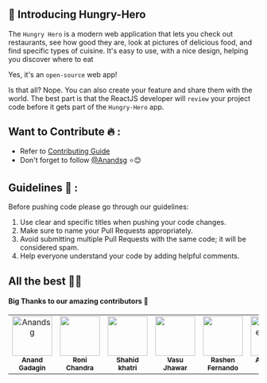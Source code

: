 ## 👋 Introducing Hungry-Hero

The `Hungry Hero` is a modern web application that lets you check out restaurants, see how good they are, look at pictures of delicious food, and find specific types of cuisine. It's easy to use, with a nice design, helping you discover where to eat

Yes, it's an `open-source` web app!

Is that all? Nope. You can also create your feature and share them with the world. The best part is that the ReactJS developer will `review` your project code before it gets part of the `Hungry-Hero` app.

## Want to Contribute 🔥 :

- Refer to <a href="https://github.com/Anandsg/Hungry-hero/blob/master/CONTRIBUTING.md">Contributing Guide</a><br>
- Don't forget to follow [@Anandsg](https://github.com/Anandsg) ⭐😊

## Guidelines 🚦 :

Before pushing code please go through our guidelines:

1. Use clear and specific titles when pushing your code changes.
2. Make sure to name your Pull Requests appropriately.
3. Avoid submitting multiple Pull Requests with the same code; it will be considered spam.
4. Help everyone understand your code by adding helpful comments.

## All the best 🙌🏼

<!-- readme: contributors -start -->

#### Big Thanks to our amazing contributors 🚀

<table>
    <tr>
    <!-- Contributor 1 start -->
      <td align="center">
        <a href="https://github.com/Anandsg">
            <img src="https://avatars.githubusercontent.com/u/109084312?v=4" width="80;" alt="Anandsg"/>
            <br />
            <sub><b>Anand Gadagin</b></sub>
        </a>
      </td>
    <!-- Contributor 1 end -->
    <!-- Contributor 2 start -->
      <td align="center">
        <a href="https://github.com/ronisarkarexe">
            <img src="https://avatars.githubusercontent.com/u/76697055?v=4" width="80;" alt=""/>
            <br />
            <sub><b>Roni Chandra</b></sub>
        </a>
      </td>
      <!-- Contributor 2 end -->
      <!-- Contributor 3 start -->
      <td align="center">
        <a href="https://github.com/Shahidkhatrii">
            <img src="https://avatars.githubusercontent.com/u/104732343?v=4" width="80;" alt=""/>
            <br />
            <sub><b>Shahid khatri</b></sub>
        </a>
      </td>
      <!-- Contributor 3 end -->
      <!-- Contributor 4 start -->
      <td align="center">
        <a href="https://github.com/vasujhawar2001">
            <img src="https://avatars.githubusercontent.com/u/59659588?v=4" width="80;" alt=""/>
            <br />
            <sub><b>Vasu Jhawar</b></sub>
        </a>
      </td>
      <!-- Contributor 4 end -->
      <!-- Contributor 5 start -->
      <td align="center">
        <a href="https://github.com/rashen33">
            <img src="https://avatars.githubusercontent.com/u/128305496?v=4" width="80;" alt=""/>
            <br />
            <sub><b>Rashen Fernando</b></sub>
        </a>
      </td>
      <!-- Contributor 5 end -->
      <!-- Contributor 6 start -->
      <td align="center">
        <a href="https://github.com/ShahIsCoding">
            <img src="https://avatars.githubusercontent.com/u/56739982?v=4" width="80;" alt="Abhishek Shah"/>
            <br />
            <sub><b>Abhishek Shah</b></sub>
        </a>
      </td>
      <!-- Contributor 6 end -->
      <!-- Contributor 7 start -->
      <td align="center">
        <a href="https://github.com/sarojdahal8848">
            <img src="https://avatars.githubusercontent.com/u/59774795?v=4" width="80;" alt="Saroj Dahal"/>
            <br />
            <sub><b>Saroj Dahal</b></sub>
        </a>
      </td>
      <!-- Contributor 7 end -->
      <!-- Contributor 8 start -->
      <td align="center">
        <a href="https://github.com/hritsaha">
            <img src="https://avatars.githubusercontent.com/u/64214943?v=4" width="80;" alt="Hrit Saha"/>
            <br />
            <sub><b>Hrit Saha</b></sub>
        </a>
      </td>
      <!-- Contributor 8 end -->
    </tr>
</table>
